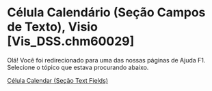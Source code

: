
# Célula Calendário (Seção Campos de Texto), Visio [Vis_DSS.chm60029]

Olá! Você foi redirecionado para uma das nossas páginas de Ajuda F1. Selecione o tópico que estava procurando abaixo.

[Célula Calendar (Seção Text Fields)](http://msdn.microsoft.com/library/0c3e275e-25f0-3681-03f4-257145c19690%28Office.15%29.aspx)
